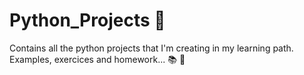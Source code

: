 # Python_Projects :rocket:

Contains all the python projects that I'm creating in my learning path. Examples, exercices and homework... :books: :construction:
